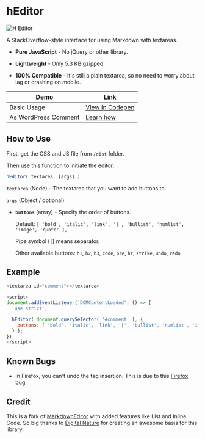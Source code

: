 # hEditor

![H Editor](https://raw.github.com/hrsetyono/cdn/master/edje-js/h-editor-1.1.png)

A StackOverflow-style interface for using Markdown with textareas.

- **Pure JavaScript** - No jQuery or other library.

- **Lightweight** - Only 5.3 KB gzipped.

- **100% Compatible** - It's still a plain textarea, so no need to worry about lag or crashing on mobile.

| Demo | Link |
| --- | --- |
| Basic Usage | [View in Codepen](https://codepen.io/hrsetyono/pen/PoPXXNq) |
| As WordPress Comment | [Learn how](https://wptips.dev/markdown-comment-without-plugin/) |

## How to Use

First, get the CSS and JS file from `/dist` folder.

Then use this function to initiate the editor:

```js
hEditor( textarea, [args] )
```

`textarea` (Node) - The textarea that you want to add buttons to.

`args` (Object / optional)

- **`buttons`** (array) - Specify the order of buttons.

    Default: `[ 'bold', 'italic', 'link', '|', 'bullist', 'numlist', 'image', 'quote' ],`

    Pipe symbol (`|`) means separator.

    Other available buttons: `h1`, `h2`, `h3`, `code`, `pre`, `hr`, `strike`, `undo`, `redo`


## Example

```js
<textarea id="comment"></textarea>

<script>
document.addEventListener('DOMContentLoaded', () => {
  'use strict';

  hEditor( document.querySelector( '#comment' ), {
    buttons: [ 'bold', 'italic', 'link', '|', 'bullist', 'numlist', 'image', 'quote' ],
  } );
});
</script>
```

## Known Bugs

- In Firefox, you can't undo the tag insertion. This is due to this [Firefox bug](https://bugzilla.mozilla.org/show_bug.cgi?id=1220696)

## Credit

This is a fork of [MarkdownEditor](https://github.com/hrsetyono/MarkdownEditor) with added features like List and Inline Code. So big thanks to [Digital Nature](https://github.com/digitalnature) for creating an awesome basis for this library.
